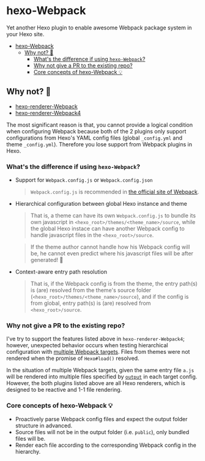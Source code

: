 # hexo-Webpack
Yet another Hexo plugin to enable awesome Webpack package system in your Hexo site.

- [hexo-Webpack](#hexo-webpack)
  - [Why not? 🤔](#why-not-)
    - [What's the difference if using `hexo-Webpack`?](#whats-the-difference-if-using-hexo-webpack)
    - [Why not give a PR to the existing repo?](#why-not-give-a-pr-to-the-existing-repo)
    - [Core concepts of hexo-Webpack 💡](#core-concepts-of-hexo-webpack-)

## Why not? 🤔
- [hexo-renderer-Webpack](https://github.com/briangonzalez/hexo-renderer-webpack)
- [hexo-renderer-Webpack4](https://github.com/segayuu/hexo-renderer-webpack)

The most significant reason is that, you cannot provide a logical condition when configuring Webpack because both of the 2 plugins only support configurations from Hexo's YAML config files (global `_config.yml` and theme `_config.yml`).
Therefore you lose support from Webpack plugins in Hexo.

### What's the difference if using `hexo-Webpack`?
- Support for `Webpack.config.js` or `Webpack.config.json`
  > `Webpack.config.js` is recommended in [the official site of Webpack](https://webpack.js.org/configuration/).
- Hierarchical configuration between global Hexo instance and theme
  > That is, a theme can have its own `Webpack.config.js` to bundle its own javascript in `<hexo_root>/themes/<theme_name>/source`, while the global Hexo instace can have another Webpack config to handle javascript files in the `<hexo_root>/source`.

  > If the theme author cannot handle how his Webpack config will be, he cannot even predict where his javascript files will be after generated! 🤣

- Context-aware entry path resolution
  > That is, if the Webpack config is from the theme, the entry path(s) is (are) resolved from the theme's source folder (`<hexo_root>/themes/<theme_name>/source`), and if the config is from global, entry path(s) is (are) resolved from `<hexo_root>/source`.

### Why not give a PR to the existing repo?
I've try to support the features listed above in `hexo-renderer-Webpack4`; however, unexpected behavior occurs when testing hierarchical configuration with [multiple Webpack targets](https://webpack.js.org/configuration/configuration-types/#exporting-multiple-configurations). Files from themes were not rendered when the promise of `Hexo#load()` resolved.

In the situation of multiple Webpack targets, given the same entry file `a.js` will be rendered into multiple files specified by [`output`](https://webpack.js.org/configuration/output/) in each target config. However, the both plugins listed above are all Hexo renderers, which is designed to be reactive and 1-1 file rendering.

### Core concepts of hexo-Webpack 💡
- Proactively parse Webpack config files and expect the output folder structure in advanced.
- Source files will not be in the output folder (i.e. `public`), only bundled files will be.
- Render each file according to the corresponding Webpack config in the hierarchy.
